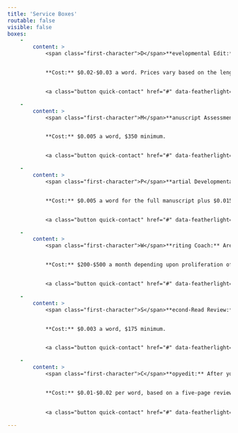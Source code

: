 ```yaml
---
title: 'Service Boxes'
routable: false
visible: false
boxes:
    -
        content: >
            <span class="first-character">D</span>**evelopmental Edit:** When you have taken your piece as far as you can on your own, it is time for a developmental edit. This edit will help you refine your writing by working on story structure, pacing, character development, voice, clarity, and plot. It looks at the big picture as well as writing technique. This results in a 5- to 8-page letter itemizing improvements to your manuscript as well as comprehensive in-line edits that point to problems within the manuscript and helps improve your writing at a sentence level.


            **Cost:** $0.02-$0.03 a word. Prices vary based on the length and complexity of the work.


            <a class="button quick-contact" href="#" data-featherlight="#contact-form" data-select="developmental">This is what I want!</a>

    -
        content: >
            <span class="first-character">M</span>**anuscript Assessment:** If you are on a tight budget or are looking for a developmental editor’s eye without the in-line edits, then you want a manuscript assessment. The editor will read your manuscript and send back an in-depth critique discussing big-picture edits. This can be for completed or unfinished works depending on what stage you want the editor to review it. This results in a 5- to 8-page letter but no in-line edits.


            **Cost:** $0.005 a word, $350 minimum.


            <a class="button quick-contact" href="#" data-featherlight="#contact-form" data-select="assessment">This is what I want!</a>

    -
        content: >
            <span class="first-character">P</span>**artial Developmental Edit Package:** Can’t decide between a full developmental edit and an assessment? This package gives you the best of both worlds. You get an in-depth critique on the full manuscript as well as in-line edits for part of the manuscript. This package allows you to tackle the larger issues while getting in-line edits that you can then apply to the rest of the manuscript. It is up to you how much of your manuscript has in-line edits, but we recommend the first 50 pages.


            **Cost:** $0.005 a word for the full manuscript plus $0.015-0.025 a word for the in-line edits (calculated based on the number of words receiving in-line edits).


            <a class="button quick-contact" href="#" data-featherlight="#contact-form" data-select="partial">This is what I want!</a>

    -
        content: >
            <span class="first-character">W</span>**riting Coach:** Are you having trouble finishing your manuscript? Do you keep getting stuck or are you worried that you are going in the wrong direction? Then writing coaching could be perfect for you! They’ll encourage your writing and give you advice as you write. The coach will help shape the story arc and focus your story while editing your chapters as you go. This results in weekly or monthly discussions of your book as well as in-line edits of pages. Every client has a different time and schedule so this service can be customized to fit your writing habits.


            **Cost:** $200-$500 a month depending upon proliferation of work. As this is a very personal service, projects need to be analyzed before accepted.


            <a class="button quick-contact" href="#" data-featherlight="#contact-form" data-select="coaching">This is what I want!</a>

    -
        content: >
            <span class="first-character">S</span>**econd-Read Review:** After you have already had a developmental edit, an assessment, or you’ve been coached by us, you can have us read the piece again and review your changes. After you have made substantial edits it can be hard to tell if the edits were an improvement, if you need to go even further, or if they didn’t work at all. This results in 1- to 2-page critique of your edited manuscript.


            **Cost:** $0.003 a word, $175 minimum.


            <a class="button quick-contact" href="#" data-featherlight="#contact-form" data-select="second">This is what I want!</a>

    -
        content: >
            <span class="first-character">C</span>**opyedit:** After you’ve polished your book via developmental edits and revision, it’s time for a copyedit. We will comb through your novel and edit for grammar, punctuation, and consistency of style. Minor changes in wording or light rewrites may also be made for clarity.


            **Cost:** $0.01-$0.02 per word, based on a five-page review. Manuscripts requiring heavier copyedits and rush edits (less than two weeks’ time) will be determined on a case-by-case basis.
            

            <a class="button quick-contact" href="#" data-featherlight="#contact-form" data-select="copy">This is what I want!</a>

---
```

